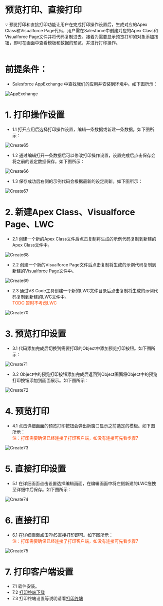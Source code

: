 # 预览打印、直接打印

<aside>
💡 预览打印和直接打印功能让用户在完成打印操作设置后，生成对应的Apex Class和Visualforce Page代码，用户需在Salesforce中创建对应的Apex Class和Visualforce Page文件并将代码复制进去。接着为需要显示预览打印的对象添加按钮，即可在画面中查看模板和数据的预览，并进行打印操作。
</aside>
<br>

# **前提条件：**

- Salesforce AppExchange 中查找我们的应用并安装到环境中。如下图所示：

![AppExchange](../_images/zh-cn/AppExchange.png)

# **1. 打印操作设置**

- 1.1 打开应用后选择打印操作设置，编辑一条数据或新建一条数据。如下图所示：

![Create65](../_images/zh-cn/Create65.gif)

- 1.2 通过编辑打开一条数据后可以修改打印操作设置，设置完成后点击保存会将之前的设定数据保存。如下图所示：

![Create66](../_images/zh-cn/Create66.png)

- 1.3 保存成功后右侧的示例代码会根据最新的设定刷新。如下图所示：

![Create67](../_images/zh-cn/Create67.gif)

# **2. 新建Apex Class、Visualforce Page、LWC**

- 2.1 创建一个新的Apex Class文件后点击复制将生成的示例代码复制到新建的Apex Class文件中。

![Create68](../_images/zh-cn/Create68.gif)

- 2.2 创建一个新的Visualforce Page文件后点击复制将生成的示例代码复制到新建的Visualforce Page文件中。

![Create69](../_images/zh-cn/Create69.gif)

- 2.3 通过VS Code工具创建一个新的LWC文件目录后点击复制将生成的示例代码复制到新建的LWC文件中。
<span style="display:block;color:orangered;">TODO 暂时不考虑LWC</span>

![Create70](../_images/zh-cn/Create70.gif)

# **3. 预览打印设置**

- 3.1 代码添加完成后切换到需要打印的Object中添加预览打印按钮。如下图所示：

![Create71](../_images/zh-cn/Create71.gif)

- 3.2 Object中的预览打印按钮添加完成后返回到Object画面将Object中的预览打印按钮添加到画面展示。如下图所示：

![Create72](../_images/zh-cn/Create72.gif)

# **4. 预览打印**

- 4.1 点击详细画面的预览打印按钮会弹出新窗口显示之前选定的模板。如下图所示：
<span style="display:block;color:orangered;">注：打印需要确保已经连接了打印客户端，如没有连接可先看步骤7</span>

![Create73](../_images/zh-cn/Create73.png)


# **5. 直接打印设置**

- 5.1 在详细画面点击设置选择编辑画面，在编辑画面中将左侧新建的LWC拖拽至详细中后保存。如下图所示：

![Create74](../_images/zh-cn/Create74.gif)


# **6. 直接打印**

- 6.1 在详细画面点击PMS直接打印即可。如下图所示：
<span style="display:block;color:orangered;">注：打印需要确保已经连接了打印客户端，如没有连接可先看步骤7</span>

![Create75](../_images/zh-cn/Create75.png)

# **7. 打印客户端设置**

- 7.1  软件安装。
- 7.2 [打印终端下载](download.md)
- 7.3 打印终端设置等说明请看[打印终端]()
